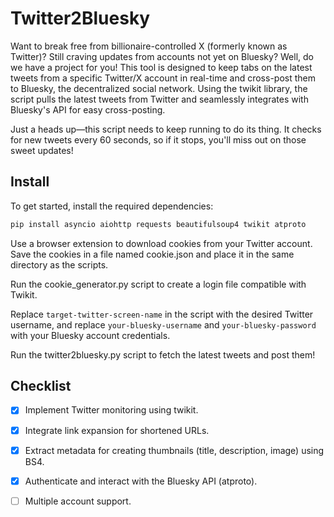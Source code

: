 # Twitter2Bluesky

Want to break free from billionaire-controlled X (formerly known as Twitter)? Still craving updates from accounts not yet on Bluesky? Well, do we have a project for you! This tool is designed to keep tabs on the latest tweets from a specific Twitter/X account in real-time and cross-post them to Bluesky, the decentralized social network. Using the twikit library, the script pulls the latest tweets from Twitter and seamlessly integrates with Bluesky's API for easy cross-posting.

Just a heads up—this script needs to keep running to do its thing. It checks for new tweets every 60 seconds, so if it stops, you'll miss out on those sweet updates!

## Install
To get started, install the required dependencies:
```bash
pip install asyncio aiohttp requests beautifulsoup4 twikit atproto
```
Use a browser extension to download cookies from your Twitter account. Save the cookies in a file named cookie.json and place it in the same directory as the scripts.

Run the cookie_generator.py script to create a login file compatible with Twikit.

Replace `target-twitter-screen-name` in the script with the desired Twitter username, and replace `your-bluesky-username` and `your-bluesky-password` with your Bluesky account credentials.

Run the twitter2bluesky.py script to fetch the latest tweets and post them!

## Checklist
- [X] Implement Twitter monitoring using twikit.
- [X] Integrate link expansion for shortened URLs.
- [X] Extract metadata for creating thumbnails (title, description, image) using BS4.
- [X] Authenticate and interact with the Bluesky API (atproto).
- [ ] Multiple account support.

